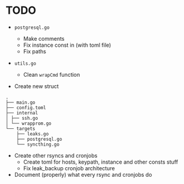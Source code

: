 # TODO

- `postgresql.go`
  - Make comments
  - Fix instance const in (with toml file)
  - Fix paths

- `utils.go`
  - Clean `wrapCmd` function

- Create new struct

```
.
├── main.go
├── config.toml
├── internal
│ ├── ssh.go
│ └── wrapprom.go
└── targets
    ├── leaks.go
    ├── postgresql.go
    └── syncthing.go
```
  
- Create other rsyncs and cronjobs
  - Create toml for hosts, keypath, instance and other consts stuff
  - Fix leak_backup cronjob architecture
- Document (properly) what every rsync and cronjobs do
